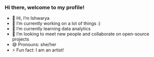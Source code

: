 ### Hi there, welcome to my profile!
- 👋 Hi, I’m Ishwarya
- 🔭 I’m currently working on a lot of things :)
- 🌱 I’m currently learning data analytics
- 👯 I’m looking to meet new people and collaborate on open-source projects
- 😄 Pronouns: she/her
- ⚡ Fun fact: I am an artist!

